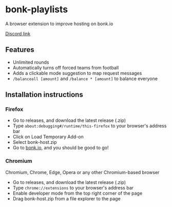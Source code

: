 # bonk-playlists
A browser extension to improve hosting on bonk.io

[Discord link](https://discord.gg/Dj6usq7ww3)

## Features
* Unlimited rounds
* Automatically turns off forced teams from football
* Adds a clickable mode suggestion to map request messages
* `/balanceall [amount]` and `/balance * [amount]` to balance everyone

## Installation instructions
### Firefox
* Go to releases, and download the latest release (.zip)
* Type `about:debugging#/runtime/this-firefox` to your browser's address bar
* Click on Load Temporary Add-on
* Select bonk-host.zip
* Go to [bonk.io](https://bonk.io), and you should be good to go!
### Chromium
Chromium, Chrome, Edge, Opera or any other Chromium-based browser
* Go to releases, and download the latest release (.zip)
* Type `chrome://extensions` to your browser's address bar
* Enable developer mode from the top right corner of the page
* Drag bonk-host.zip from a file explorer to the page
